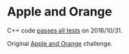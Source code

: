 Apple and Orange
================

C++ code [passes all tests](https://www.hackerrank.com/challenges/apple-and-orange) on 2016/10/31.

Original [Apple and Orange](https://www.hackerrank.com/challenges/apple-and-orange) challenge.

